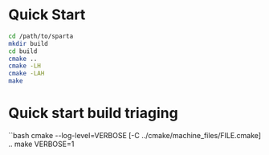 # Quick Start
```bash
cd /path/to/sparta
mkdir build
cd build
cmake ..
cmake -LH
cmake -LAH
make
```

# Quick start build triaging
``bash
cmake --log-level=VERBOSE [-C ../cmake/machine_files/FILE.cmake] ..
make VERBOSE=1
```
